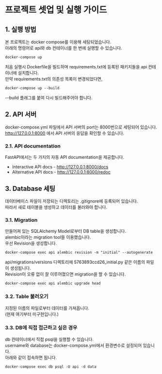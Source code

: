# 프로젝트 셋업 및 실행 가이드
## 1. 실행 방법
본 프로젝트는 docker compose를 이용해 세팅되었습니다.  
아래의 명령어로 api와 db 컨테이너를 한 번에 실행할 수 있습니다.
```
docker-compose up
```
처음 실행시 Dockerfile을 빌드하며 requirements.txt에 등록된 패키지들을 api 컨테이너에 설치합니다.  
만약 requirements.txt의 의존성 목록이 변경되었다면,
```
docker-compose up --build
```
--build 플래그를 붙여 다시 빌드해주어야 합니다.
  
## 2. API 서버
docker-compose.yml 파일에서 API 서버의 port는 8000번으로 세팅되어 있습니다.  
http://127.0.0.1:8000 에서 API 서버의 응답을 확인할 수 있습니다.

### 2.1. API documentation
FastAPI에서는 두 가지의 자동 API documentation을 제공합니다.  
* Interactive API docs - http://127.0.0.1:8000/docs
* Alternative API docs - http://127.0.0.1:8000/redoc
  
## 3. Database 세팅
데이터베이스 파일이 저장되는 디렉토리는 .gitignore에 등록되어 있습니다.  
따라서 새로 테이블을 생성하고 데이터를 불러와야 합니다.

### 3.1. Migration
만들어져 있는 SQLAlchemy Model로부터 DB table을 생성합니다.  
alembic이라는 migration tool을 이용했습니다.  
우선 Revision을 생성합니다.
```
docker-compose exec api alembic revision -m "initial" --autogenerate
```
api/migrations/versions 디렉토리에 5763893ccd26_initial.py 같은 이름의 파일이 생성됩니다.  
Revision이 오류 없이 잘 이루어졌으면 migration을 할 수 있습니다.
```
docker-compose exec api alembic upgrade head
```

### 3.2. Table 불러오기
지정된 이름의 파일로부터 데이터를 가져옵니다.  
(현재 여기부터 미구현입니다.)

### 3.3. DB에 직접 접근하고 싶은 경우
db 컨테이너에서 직접 psql을 실행할 수 있습니다.  
username와 database는 docker-compose.yml에서 환경변수로 설정되어 있습니다.  
아래와 같이 접속하면 됩니다.
```
docker-compose exec db psql -U api -d data
```